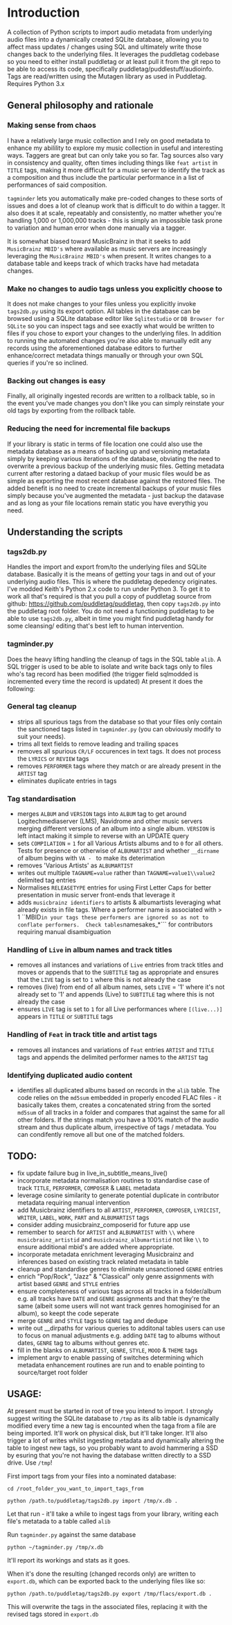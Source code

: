 # Introduction

A collection of Python scripts to import audio metadata from underlying audio files into a dynamically created SQLite database, allowing you to affect mass updates / changes using SQL and ultimately write those changes back to the underlying files.  It leverages the puddletag codebase so you need to either install puddletag or at least pull it from the git repo to be able to access its code, specifically puddletag/puddlestuff/audioinfo.  Tags are read/written using the Mutagen library as used in Puddletag. Requires Python 3.x

## General philosophy and rationale
### Making sense from chaos
I have a relatively large music collection and I rely on good metadata to enhance my abilility to explore my music collection in useful and interesting ways.  Taggers are great but can only take you so far.  Tag sources also vary in consistency and quality, often times including things like ```feat artist``` in ```TITLE``` tags, making it more difficult for a music server to identify the track as a composition and thus include the particular performance in a list of performances of said composition.

```tagminder``` lets you automatically make pre-coded changes to these sorts of issues and does a lot of cleanup work that is difficult to do within a tagger.  It also does it at scale, repeatably and consistently, no matter whether you're handling 1,000 or 1,000,000 tracks - this is simply an impossible task prone to variation and human error when done manually via a tagger.

It is somewhat biased toward MusicBrainz in that it seeks to add ```MusicBrainz MBID's``` where available as music servers are increasingly leveraging the ```MusicBrainz MBID's``` when present. It writes changes to a database table and keeps track of which tracks have had metadata changes.

### Make no changes to audio tags unless you explicitly choose to
It does not make changes to your files unless you explicitly invoke ```tags2db.py``` using its export option.  All tables in the database can be browsed using a SQLite database editor like ```Sqlitestudio``` or ```DB Browser for SQLite``` so you can inspect tags and see exactly what would be written to files if you chose to export your changes to the underlying files.  In addition to running the automated changes you're also able to manually edit any records using the aforementioned database editors to further enhance/correct metadata things manually or through your own SQL queries if you're so inclined.

### Backing out changes is easy
Finally, all originally ingested records are written to a rollback table, so in the event you've made changes you don't like you can simply reinstate your old tags by exporting from the rollback table.


### Reducing the need for incremental file backups
If your library is static in terms of file location one could also use the metadata database as a means of backing up and versioning metadata simply by keeping various iterations of the database, obviating the need to overwrite a previous backup of the underlying music files.  Getting metadata current after restoring a dataed backup of your music files would be as simple as exporting the most recent database against the restored files.  The added benefit is no need to create incremental backups of your music files simply because you've augmented the metadata - just backup the datavase and as long as your file locations remain static you have everythig you need.

## Understanding the scripts

### tags2db.py
Handles the import and export from/to the underlying files and SQLite database.  Basically it is the means of getting your tags in and out of your underlying audio files.  This is where the puddletag depedency originates.  I've modded Keith's Python 2.x code to run under Python 3.  To get it to work all that's required is that you pull a copy of puddletag source from github: https://github.com/puddletag/puddletag, then copy ```tags2db.py``` into the puddletag root folder.  You do not need a functioning puddletag to be able to use ```tags2db.py```, albeit in time you might find puddletag handy for some cleansing/ editing that's best left to human intervention.

### tagminder.py
Does the heavy lifting handling the cleanup of tags in the SQL table ```alib```.  A SQL trigger is used to be able to isolate and write back tags only to files who's tag record has been modified (the trigger field sqlmodded is incremented every time the record is updated)
At present it does the following:

### General tag cleanup
- strips all spurious tags from the database so that your files only contain the sanctioned tags listed in ```tagminder.py``` (you can obviously modify to suit your needs).
- trims all text fields to remove leading and trailing spaces
- removes all spurious ```CR/LF``` occurences in text tags.  It does not process the ```LYRICS``` or ```REVIEW``` tags
- removes ```PERFORMER``` tags where they match or are already present in the ```ARTIST``` tag
- eliminates duplicate entries in tags

### Tag standardisation
- merges ```ALBUM``` and ```VERSION``` tags into ```ALBUM``` tag to get around Logitechmediaserver (LMS), Navidrome and other music servers merging different versions of an album into a single album.  ```VERSION``` is left intact making it simple to reverse with an UPDATE query
- sets ```COMPILATION``` = ```1``` for all Various Artists albums and to ```0``` for all others.  Tests for presence or otherwise of ```ALBUMARTIST``` and whether ```__dirname``` of album begins with ```VA - ``` to make its deterimation
- removes 'Various Artists' as ```ALBUMARTIST```
- writes out multiple ```TAGNAME=value``` rather than ```TAGNAME=value1\\value2``` delimited tag entries
- Normalises ```RELEASETYPE``` entries for using First Letter Caps for better presentation in music server front-ends that leverage it
- adds ```musicbrainz identifiers``` to artists & albumartists leveraging what already exists in file tags.  Where a performer name is associated with > 1 ``MBID``` in your tags these performers are ignored so as not to conflate performers.  Check tables ```namesakes_*``` for contributors requiring manual disambiguation

### Handling of ```Live``` in album names and track titles
- removes all instances and variations of ```Live``` entries from track titles and moves or appends that to the ```SUBTITLE``` tag as appropriate and ensures that the ```LIVE``` tag is set to ```1```  where this is not already the case
- removes (live) from end of all album names, sets ```LIVE``` = '1' where it's not already set to '1' and appends (Live) to ```SUBTITLE``` tag where this is not already the case
- ensures ```LIVE``` tag is set to ```1``` for all Live performances where ```[(live...)]``` appears in ```TITLE``` or ```SUBTITLE``` tags

### Handling of ```Feat``` in track title and artist tags
- removes all instances and variations of ```Feat``` entries ```ARTIST``` and ```TITLE``` tags and appends the delimited performer names to the ```ARTIST``` tag

### Identifying duplicated audio content
- identifies all duplicated albums based on records in the ```alib``` table.  The code relies on the ```md5sum``` embedded in properly encoded FLAC files - it basically takes them, creates a concatenated string
    from the sorted ```md5sum``` of all tracks in a folder and compares that against the same for all other folders.  If the strings match you have a 100% match of the audio stream and thus duplicate album, irrespective of tags / metadata.  You can condifently remove all but one of the matched folders.

## TODO:
- fix update failure bug in live_in_subtitle_means_live()
- incorporate metadata normalisation routines to standardise case of track ```TITLE```, ```PERFORMER```, ```COMPOSER``` & ```LABEL``` metadata
- leverage cosine similarity to generate potential duplicate in contributor metadata requiring manual intervention 
- add Musicbrainz identifiers to all ```ARTIST```, ```PERFORMER```, ```COMPOSER```, ```LYRICIST```, ```WRITER```, ```LABEL```, ```WORK```, ```PART``` and ```ALBUMARTIST``` tags
- consider adding musicbrainz_composerid for future app use
- remember to search for ```ARTIST``` and ```ALBUMARTIST``` with ```\\``` where ```musicbrainz_artistid``` and ```musicbrainz_albumartistid``` not like ```\\``` to ensure additional mbid's are added where appropriate.
- incorporate metadata enrichment leveraging Musicbrainz and inferences based on existing track related metadata in table
- cleanup and standardise genres to eliminate unsanctioned ```GENRE``` entries
- enrich "Pop/Rock", "Jazz" & "Classical" only genre assignments with artist based ```GENRE``` and ```STYLE``` entries
- ensure completeness of various tags across all tracks in a folder/album e.g. all tracks have ```DATE``` and ```GENRE``` assignments and that they're the same (albeit some users will not want track genres homoginised for an album), so keept the code seperate
- merge ```GENRE``` and ```STYLE``` tags to ```GENRE``` tag and dedupe
- write out __dirpaths for various queries to additonal tables users can use to focus on manual adjustments e.g. adding ```DATE``` tag to albums without dates, ```GENRE``` tag to albums without genres etc.
- fill in the blanks on ```ALBUMARTIST```, ```GENRE```, ```STYLE```, ```MOOD``` & ```THEME``` tags
- implement argv to enable passing of switches determining which metadata enhancement routines are run and to enable pointing to source/target root folder


## USAGE:
At present must be started in root of tree you intend to import.
I strongly suggest writing the SQLite database to ```/tmp``` as its alib table is dynamically modified every time a new tag is encounted when the taga from a file are being imported.  It'll work on physical disk, but it'll take longer.  It'll also trigger a lot of writes whilst ingesting metadata and dynamically altering the table to ingest new tags, so you probably want to avoid hammering a SSD by esuring that you're not having the database written directly to a SSD drive.  Use ```/tmp```!


First import tags from your files into a nominated database:

```cd /root_folder_you_want_to_import_tags_from```

```python /path.to/puddletag/tags2db.py import /tmp/x.db .```


Let that run - it'll take a while to ingest tags from your library, writing each file's metatada to a table called ```alib```

Run ```tagminder.py``` against the same database

```python ~/tagminder.py /tmp/x.db```


It'll report its workings and stats as it goes.

When it's done the resulting (changed records only) are written to ```export.db```, which can be exported back to the underlying files like so:


```python /path.to/puddletag/tags2db.py export /tmp/flacs/export.db .```

This will overwrite the tags in the associated files, replacing it with the revised tags stored in ```export.db```
